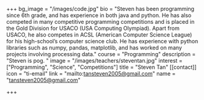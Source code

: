 +++
bg_image = "/images/code.jpg"
bio = "Steven has been programming since 6th grade, and has experience in both java and python. He has also competed in many competitive programming competitions and is placed in the Gold Division for USACO (USA Computing Olympiad). Apart from USACO, he also competes in ACSL (American Computer Science League) for his high-school’s computer science club. He has experience with python libraries such as numpy, pandas, matplotlib, and has worked on many projects involving processing data."
course = "Programming"
description = "Steven is pog. "
image = "/images/teachers/steventan.jpg"
interest = ["Programming", "Science", "Competitions"]
title = "Steven Tan"
[[contact]]
icon = "ti-email"
link = "mailto:tansteven2005@gmail.com"
name = "tansteven2005@gmail.com"


+++
